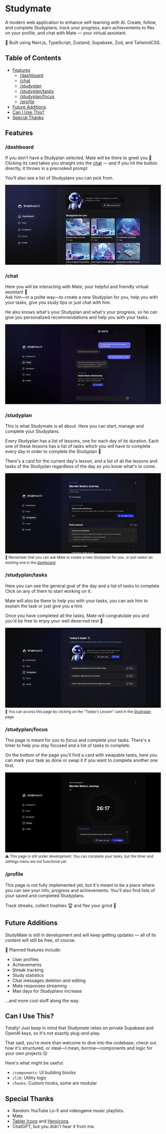 # Studymate

A modern web application to enhance self-learning with AI. Create, follow, and complete Studyplans, track your progress, earn achievements to flex on your profile, and chat with Mate — your virtual assistant.

🚀 Built using Next.js, TypeScript, Zustand, Supabase, Zod, and TailwindCSS.


## Table of Contents

- [Features](#features)
    - [/dashboard](#dashboard)
    - [/chat](#chat)
    - [/studyplan](#studyplan)
    - [/studyplan/tasks](#studyplan/tasks)
    - [/studyplan/focus](#studyplan/focus)
    - [/profile](#profile)
- [Future Additions](#future-additions)
- [Can I Use This?](#can-i-use-this)
- [Special Thanks](#special-thanks)

## Features

### /dashboard
If you don’t have a Studyplan selected, Mate will be there to greet you 🤖<br>
Clicking its card takes you straight into the [chat](#chat) — and if you hit the button directly, it throws in a precooked prompt

You’ll also see a list of Studyplans you can pick from.

![The dashboard of the application, showing mate greeting you and a list of Studyplans](/public/screenshots/dashboard.webp)


### /chat
Here you will be interacting with Mate, your helpful and friendly virtual assistant 👾<br>
Ask him—in a polite way—to create a new Studyplan for you, help you with your tasks, give you study tips or just chat with him.

He also knows what's your Studyplan and what's your progress, so he can give you personalized recommendations and help you with your tasks.

![The chat interface, showing mate creating a new studyplan for the user](/public/screenshots/chat.webp)


### /studyplan
This is what Studymate is all about. Here you can start, manage and complete your Studyplans.

Every Studyplan has a list of lessons, one for each day of its duration.
Each one of these lessons has a list of tasks which you will have to complete every day in order to complete the Studyplan 🎉

There's a card for the current day's lesson, and a list of all the lessons and tasks of the Studyplan regardless of the day so you know what's to come.

![The studyplan interface, showing the user's Studyplan and tasks](/public/screenshots/studyplan.webp)
<small>📜 Remember that you can ask Mate to create a new Studyplan for you, or just select an existing one in the [dashboard](#dashboard).</small>


### /studyplan/tasks

Here you can see the general goal of the day and a list of tasks to complete. Click on any of them to start working on it.

Mate will also be there to help you with your tasks, you can ask him to explain the task or just give you a hint.

Once you have completed all the tasks, Mate will congratulate you and you'd be free to enjoy your well deserved rest 🎉

![The tasks page, showing the user's tasks for the current day](/public/screenshots/studyplan-tasks.webp)
<small>🎯 You can access this page by clicking on the "Today's Lesson" card in the [Studyplan](#studyplan) page.</small>

### /studyplan/focus

This page is meant for you to *focus* and complete your tasks. There's a timer to help you stay focused and a list of tasks to complete.

On the bottom of the page you'll find a card with swapable tasks, here you can mark your task as done or swap it if you want to complete another one first.


![The focus page, showing the user's tasks for the current day](/public/screenshots/focus.webp)
<small>⚠️ This page is still under development. You can complete your tasks, but the timer and settings menu are not functional yet.</small>


### /profile
This page is not fully implemented yet, but it's meant to be a place where you can see your info, progress and achievements. You'll also find lists of your saved and completed Studyplans.

Track streaks, collect trophies 🏆 and flex your grind 💪


## Future Additions

StudyMate is still in development and will keep getting updates — all of its content will still be free, of course.

📃 Planned features include:
- User profiles
- Achievements
- Streak tracking
- Study statistics
- Chat messages deletion and editing
- Mate responses streaming
- Max days for Studyplans increase

...and more cool stuff along the way.


## Can I Use This?

Totally! Just keep in mind that Studymate relies on private Supabase and OpenAI keys, so it's not exactly plug-and-play.

That said, you're more than welcome to dive into the codebase, check out how it's structured, or steal—I mean, *borrow*—components and logic for your own projects 😌

Here's what might be useful:
- `/components`: UI building blocks  
- `/lib`: Utility logic  
- `/hooks`: Custom hooks, some are modular


## Special Thanks
- Random YouTube Lo-fi and videogame music playlists.
- Mate.
- [Tabler Icons](https://tabler.io/icons) and [Heroicons](https://heroicons.com).
- ChatGPT, but you didn't hear it from me.